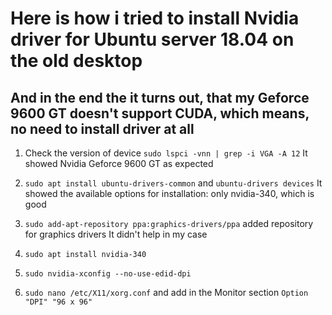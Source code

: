 # Here is how i tried to install Nvidia driver for Ubuntu server 18.04 on the old desktop

## And in the end the it turns out, that my Geforce 9600 GT doesn't support CUDA, which means, no need to install driver at all 

1. Check the version of device `sudo lspci -vnn | grep -i VGA -A 12`
  It showed Nvidia Geforce 9600 GT as expected

2. `sudo apt install ubuntu-drivers-common` and `ubuntu-drivers devices`
  It showed the available options for installation: only nvidia-340, which is good

3. `sudo add-apt-repository ppa:graphics-drivers/ppa` added repository for graphics drivers
  It didn't help in my case

4. `sudo apt install nvidia-340`

5. `sudo nvidia-xconfig --no-use-edid-dpi`

6. `sudo nano /etc/X11/xorg.conf` and add in the Monitor section `Option "DPI" "96 x 96"`
